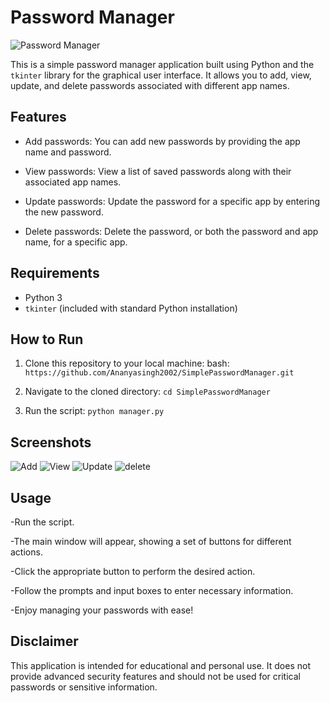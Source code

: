 # Password Manager

![Password Manager](images/Screenshot-1.png)

This is a simple password manager application built using Python and the `tkinter` library for the graphical user interface. It allows you to add, view, update, and delete passwords associated with different app names.

## Features

- Add passwords: You can add new passwords by providing the app name and password.
  
- View passwords: View a list of saved passwords along with their associated app names.
  
- Update passwords: Update the password for a specific app by entering the new password.
  
- Delete passwords: Delete the password, or both the password and app name, for a specific app.

## Requirements

- Python 3
- `tkinter` (included with standard Python installation)

## How to Run

1. Clone this repository to your local machine:
   bash: ```https://github.com/Ananyasingh2002/SimplePasswordManager.git```
   
2. Navigate to the cloned directory: `cd SimplePasswordManager`

3. Run the script: `python manager.py`

## Screenshots

![Add](images/Screenshot-2.png)
![View](images/Screenshot-3.png)
![Update](images/Screenshot-4.png)
![delete](images/Screenshot-5.png)

## Usage

-Run the script.

-The main window will appear, showing a set of buttons for different actions.

-Click the appropriate button to perform the desired action.

-Follow the prompts and input boxes to enter necessary information.

-Enjoy managing your passwords with ease!

## Disclaimer

This application is intended for educational and personal use. It does not provide advanced security features and should not be used for critical passwords or sensitive information.

